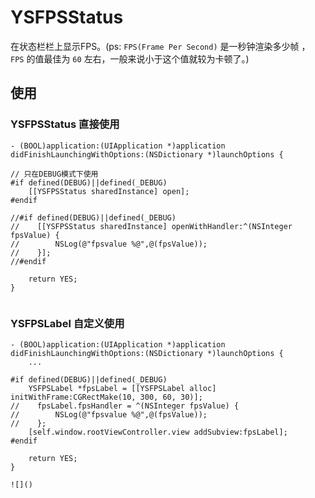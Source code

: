 # YSFPSStatus

在状态栏栏上显示FPS。(ps: `FPS(Frame Per Second)` 是一秒钟渲染多少帧 ， `FPS` 的值最佳为 `60` 左右，一般来说小于这个值就较为卡顿了。)

## 使用

### YSFPSStatus 直接使用

```
- (BOOL)application:(UIApplication *)application didFinishLaunchingWithOptions:(NSDictionary *)launchOptions {

// 只在DEBUG模式下使用
#if defined(DEBUG)||defined(_DEBUG)
    [[YSFPSStatus sharedInstance] open];
#endif

//#if defined(DEBUG)||defined(_DEBUG)
//    [[YSFPSStatus sharedInstance] openWithHandler:^(NSInteger fpsValue) {
//        NSLog(@"fpsvalue %@",@(fpsValue));
//    }];
//#endif

    return YES;
}
```

![]()

### YSFPSLabel 自定义使用
```
- (BOOL)application:(UIApplication *)application didFinishLaunchingWithOptions:(NSDictionary *)launchOptions {
    ...

#if defined(DEBUG)||defined(_DEBUG)
    YSFPSLabel *fpsLabel = [[YSFPSLabel alloc] initWithFrame:CGRectMake(10, 300, 60, 30)];
//    fpsLabel.fpsHandler = ^(NSInteger fpsValue) {
//        NSLog(@"fpsvalue %@",@(fpsValue));
//    };
    [self.window.rootViewController.view addSubview:fpsLabel];
#endif

    return YES;
}

![]()
```